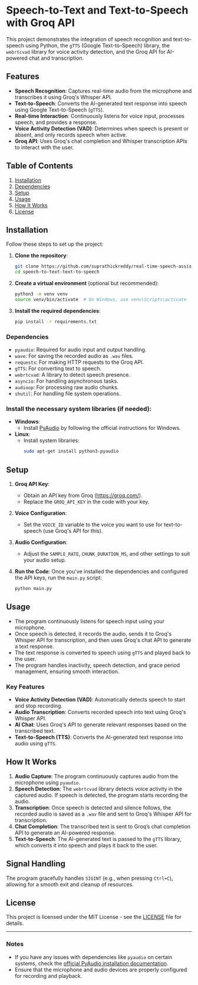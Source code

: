 # Speech-to-Text and Text-to-Speech with Groq API

This project demonstrates the integration of speech recognition and text-to-speech using Python, the `gTTS` (Google Text-to-Speech) library, the `webrtcvad` library for voice activity detection, and the Groq API for AI-powered chat and transcription.

## Features

- **Speech Recognition**: Captures real-time audio from the microphone and transcribes it using Groq's Whisper API.
- **Text-to-Speech**: Converts the AI-generated text response into speech using Google Text-to-Speech (`gTTS`).
- **Real-time Interaction**: Continuously listens for voice input, processes speech, and provides a response.
- **Voice Activity Detection (VAD)**: Determines when speech is present or absent, and only records speech when active.
- **Groq API**: Uses Groq's chat completion and Whisper transcription APIs to interact with the user.

## Table of Contents

1. [Installation](#installation)
2. [Dependencies](#dependencies)
3. [Setup](#setup)
4. [Usage](#usage)
5. [How It Works](#how-it-works)
6. [License](#license)

## Installation

Follow these steps to set up the project:

1. **Clone the repository**:
    ```bash
    git clone https://github.com/suprathickreddy/real-time-speech-assistant.git
    cd speech-to-text-text-to-speech
    ```

2. **Create a virtual environment** (optional but recommended):
    ```bash
    python3 -m venv venv
    source venv/bin/activate  # On Windows, use venv\Scripts\activate
    ```

3. **Install the required dependencies**:
    ```bash
    pip install -r requirements.txt
    ```

### Dependencies

- `pyaudio`: Required for audio input and output handling.
- `wave`: For saving the recorded audio as `.wav` files.
- `requests`: For making HTTP requests to the Groq API.
- `gTTS`: For converting text to speech.
- `webrtcvad`: A library to detect speech presence.
- `asyncio`: For handling asynchronous tasks.
- `audioop`: For processing raw audio chunks.
- `shutil`: For handling file system operations.

### Install the necessary system libraries (if needed):

- **Windows**:
    - Install [PyAudio](https://pypi.org/project/PyAudio/) by following the official instructions for Windows.
- **Linux**:
    - Install system libraries:
        ```bash
        sudo apt-get install python3-pyaudio
        ```

## Setup

1. **Groq API Key**:
    - Obtain an API key from Groq (https://groq.com/).
    - Replace the `GROQ_API_KEY` in the code with your key.

2. **Voice Configuration**:
    - Set the `VOICE_ID` variable to the voice you want to use for text-to-speech (use Groq's API for this).

3. **Audio Configuration**:
    - Adjust the `SAMPLE_RATE`, `CHUNK_DURATION_MS`, and other settings to suit your audio setup.

4. **Run the Code**:
    Once you've installed the dependencies and configured the API keys, run the `main.py` script:
    ```bash
    python main.py
    ```

## Usage

- The program continuously listens for speech input using your microphone.
- Once speech is detected, it records the audio, sends it to Groq's Whisper API for transcription, and then uses Groq's chat API to generate a text response.
- The text response is converted to speech using `gTTS` and played back to the user.
- The program handles inactivity, speech detection, and grace period management, ensuring smooth interaction.

### Key Features
- **Voice Activity Detection (VAD)**: Automatically detects speech to start and stop recording.
- **Audio Transcription**: Converts recorded speech into text using Groq's Whisper API.
- **AI Chat**: Uses Groq's API to generate relevant responses based on the transcribed text.
- **Text-to-Speech (TTS)**: Converts the AI-generated text response into audio using `gTTS`.

## How It Works

1. **Audio Capture**: The program continuously captures audio from the microphone using `pyaudio`. 
2. **Speech Detection**: The `webrtcvad` library detects voice activity in the captured audio. If speech is detected, the program starts recording the audio.
3. **Transcription**: Once speech is detected and silence follows, the recorded audio is saved as a `.wav` file and sent to Groq's Whisper API for transcription.
4. **Chat Completion**: The transcribed text is sent to Groq’s chat completion API to generate an AI-powered response.
5. **Text-to-Speech**: The AI-generated text is passed to the `gTTS` library, which converts it into speech and plays it back to the user.

## Signal Handling

The program gracefully handles `SIGINT` (e.g., when pressing `Ctrl+C`), allowing for a smooth exit and cleanup of resources.

## License

This project is licensed under the MIT License - see the [LICENSE](LICENSE) file for details.

---

### Notes
- If you have any issues with dependencies like `pyaudio` on certain systems, check the [official PyAudio installation documentation](https://pypi.org/project/PyAudio/).
- Ensure that the microphone and audio devices are properly configured for recording and playback.
